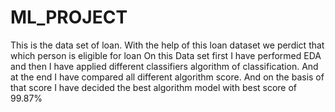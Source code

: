 # ML_PROJECT
This is the data set of loan.
With the help of this loan dataset we perdict that which person is eligible for loan
On this Data set first I have performed EDA and then I have applied different classifiers algorithm of classification.
And at the end I have compared all different algorithm score.
And on the basis of that score I have decided the best algorithm model with best score of 99.87%

